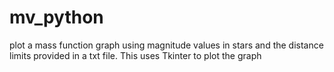 # mv_python
plot a mass function graph using magnitude values in stars and the distance limits provided in a txt file. This uses Tkinter to plot the graph
